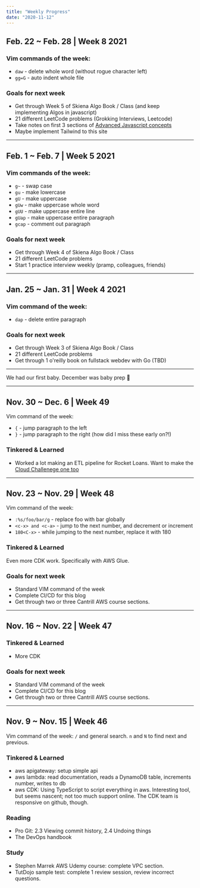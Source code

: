 ```yaml
---
title: "Weekly Progress"
date: "2020-11-12"
---
```


## Feb. 22 ~ Feb. 28 | Week 8 2021

### Vim commands of the week:

- `daw` - delete whole word (without rogue character left)
- `gg=G` - auto indent whole file

### Goals for next week

- Get through Week 5 of Skiena Algo Book / Class (and keep implementing Algos in javascript)
- 21 different LeetCode problems (Grokking Interviews, Leetcode)
- Take notes on first 3 sections of [Advanced Javascript concepts](https://www.udemy.com/course/advanced-javascript-concepts/)
- Maybe implement Tailwind to this site

---

## Feb. 1 ~ Feb. 7 | Week 5 2021

### Vim commands of the week:

- `g~` - swap case
- `gu` - make lowercase
- `gU` - make uppercase
- `gUw` - make uppercase whole word
- `gUU` - make uppercase entire line
- `gUap` - make uppercase entire paragraph
- `gcap` - comment out paragraph

### Goals for next week

- Get through Week 4 of Skiena Algo Book / Class
- 21 different LeetCode problems
- Start 1 practice interview weekly (pramp, colleagues, friends)

---

## Jan. 25 ~ Jan. 31 | Week 4 2021

### Vim command of the week:

- `dap` - delete entire paragraph

### Goals for next week

- Get through Week 3 of Skiena Algo Book / Class
- 21 different LeetCode problems
- Get through 1 o'reilly book on fullstack webdev with Go (TBD)

---

We had our first baby. December was baby prep 👶

---

## Nov. 30 ~ Dec. 6 | Week 49

Vim command of the week:

- `{` - jump paragraph to the left
- `}` - jump paragraph to the right (how did I miss these early on?!)

### Tinkered & Learned

- Worked a lot making an ETL pipeline for Rocket Loans. Want to make the [Cloud Challenege one too](https://acloudguru.com/blog/engineering/cloudguruchallenge-python-aws-etl)

---

## Nov. 23 ~ Nov. 29 | Week 48

Vim command of the week:

- `:%s/foo/bar/g` - replace foo with bar globally
- `<c-x> and <c-a>` - jump to the next number, and decrement or increment
- `180<C-x>` - while jumping to the next number, replace it with 180

### Tinkered & Learned

Even more CDK work. Specifically with AWS Glue.

### Goals for next week

- Standard VIM command of the week
- Complete CI/CD for this blog
- Get through two or three Cantrill AWS course sections.

---

## Nov. 16 ~ Nov. 22 | Week 47

### Tinkered & Learned

- More CDK

### Goals for next week

- Standard VIM command of the week
- Complete CI/CD for this blog
- Get through two or three Cantrill AWS course sections.

---

## Nov. 9 ~ Nov. 15 | Week 46

Vim command of the week: `/` and general search. `n` and `N` to find next and previous.

### Tinkered & Learned

- aws apigateway: setup simple api
- aws lambda: read documentation, reads a DynamoDB table, increments number, writes to db
- aws CDK: Using TypeScript to script everything in aws. Interesting tool, but seems nascent; not too much support online. The CDK team is responsive on github, though.

### Reading

- Pro Git: 2.3 Viewing commit history, 2.4 Undoing things
- The DevOps handbook

### Study

- Stephen Marrek AWS Udemy course: complete VPC section.
- TutDojo sample test: complete 1 review session, review incorrect questions.

